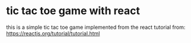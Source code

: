 # tic tac toe game with react 

this is a simple tic tac toe game implemented from the react tutorial from: https://reactjs.org/tutorial/tutorial.html


